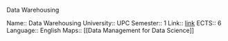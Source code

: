 Data Warehousing

Name:: Data Warehousing
University:: UPC
Semester:: 1
Link:: [link](https://www.fib.upc.edu/en/studies/masters/master-data-science/curriculum/syllabus/DW-MDS)
ECTS:: 6
Language:: English
Maps:: [[Data Management for Data Science]]
